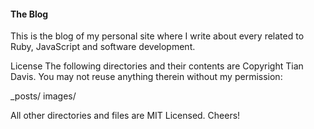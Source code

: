 #### The Blog
This is the blog of my personal site where I write about every related to Ruby, JavaScript and software development.

License
The following directories and their contents are Copyright Tian Davis. You may not reuse anything therein without my permission:

_posts/
images/

All other directories and files are MIT Licensed. Cheers!